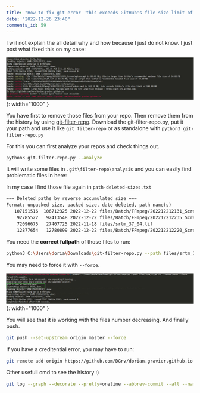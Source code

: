 ```yaml
--- 
title: "How to fix git error 'this exceeds GitHub's file size limit of 100.00 MB' or 'this is larger than GitHub's recommended maximum file size of 50.00 MB'" 
date: "2022-12-26 23:40" 
comments_id: 59
--- 
```


I will not explain the all detail why and how because I just do not know.
I just post what fixed this on my case:

![](/assets/images/posts/2022/2022-12-26_23-39-39.jpg){: width="1000" }

You have first to remove those files from your repo.
Then remove them from the history by using [git-filter-repo](https://github.com/newren/git-filter-repo).
Download the git-filter-repo.py, put it your path and use it like `git filter-repo` or as standalone with `python3 git-filter-repo.py`

For this you can first analyze your repos and check things out.

```sh
python3 git-filter-repo.py --analyze
```
It will write some files in `.git\filter-repo\analysis` and you can easily find problematic files in here:

In my case I find those file again in `path-deleted-sizes.txt`

```txt
=== Deleted paths by reverse accumulated size ===
Format: unpacked size, packed size, date deleted, path name(s)
   107151516  106712325 2022-12-22 files/Batch/FFmpeg/202212212131_ScreenCapture.mp4
    92785522   92413548 2022-12-22 files/Batch/FFmpeg/202212212235_ScreenCapture.mp4
    72096675   27407725 2022-11-18 files/srtm_37_04.tif
    12877654   12780899 2022-12-22 files/Batch/FFmpeg/202212212220_ScreenCapture.mp4
```

You need the **correct fullpath** of those files to run:

```sh
python3 C:\Users\doria\Downloads\git-filter-repo.py --path files/srtm_37_04.tif --invert-paths
```

You may need to force it with `--force`.

![](/assets/images/posts/2022/2022-12-26_23-52-23.jpg){: width="1000" }

You will see that it is working with the files number decreasing.
And finally push.

```sh
git push --set-upstream origin master --force
```

If you have a creditential error, you may have to run:

```sh
git remote add origin https://github.com/DGrv/dorian.gravier.github.io
```

Other usefull cmd to see the history :)

```sh
git log --graph --decorate --pretty=oneline --abbrev-commit --all --name-status

```
